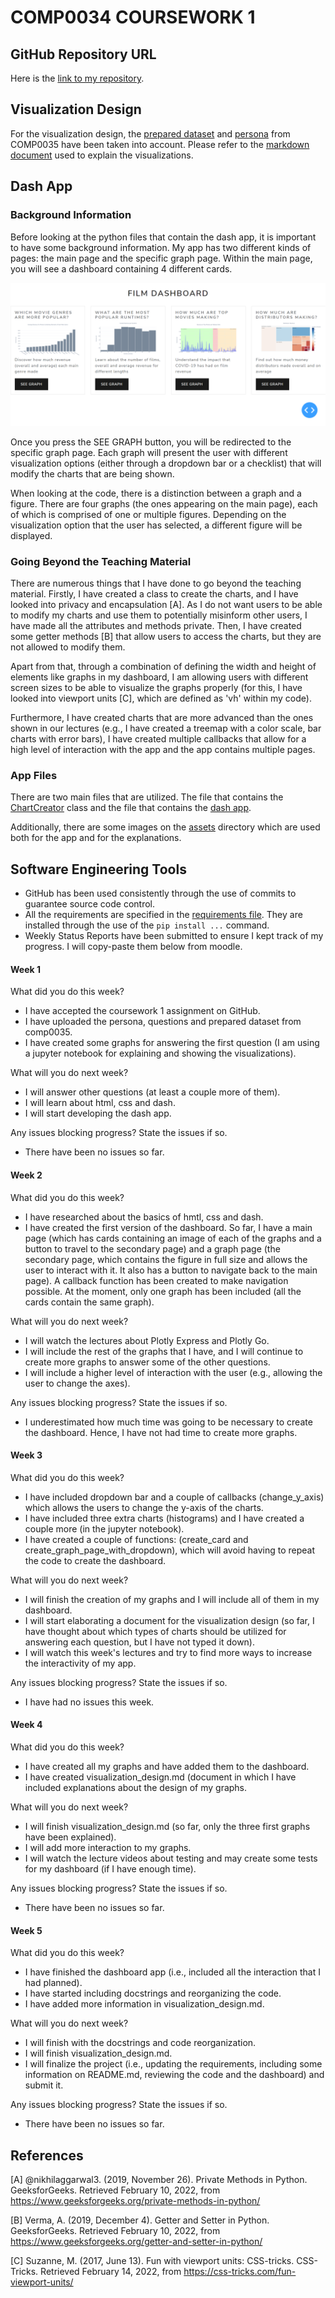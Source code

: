 # COMP0034 COURSEWORK 1
## GitHub Repository URL
Here is the [link to my repository](https://github.com/ucl-comp0035/comp0034-cw1-i-PDA44719.git).

## Visualization Design
For the visualization design, the [prepared dataset](prepared_dataset.xlsx) and [persona](persona.png) from COMP0035
have been taken into account. Please refer to the [markdown document](visualization_design.md) used to explain the
visualizations.

## Dash App

### Background Information
Before looking at the python files that contain the dash app, it is important to have some background information.
My app has two different kinds of pages: the main page and the specific graph page. Within the main page, you will see
a dashboard containing 4 different cards.

![](assets/README_image1.png)

Once you press the SEE GRAPH button, you will be redirected to the specific graph page. Each graph will present the user
with different visualization options (either through a dropdown bar or a checklist) that will modify the charts that are
being shown.

When looking at the code, there is a distinction between a graph and a figure. There are four graphs (the ones
appearing on the main page), each of which is comprised of one or multiple figures. Depending on the visualization
option that the user has selected, a different figure will be displayed.

### Going Beyond the Teaching Material
There are numerous things that I have done to go beyond the teaching material. Firstly, I have created a class to create
the charts, and I have looked into privacy and encapsulation [A]. As I do not want users to be able to modify my charts
and use them to potentially misinform other users, I have made all the attributes and methods private. Then, I have
created some getter methods [B] that allow users to access the charts, but they are not allowed to modify them.

Apart from that, through a combination of defining the width and height of elements like graphs in my dashboard, I am
allowing users with different screen sizes to be able to visualize the graphs properly (for this, I have looked into
viewport units [C], which are defined as 'vh' within my code).

Furthermore, I have created charts that are more advanced than the ones shown in our lectures (e.g., I have created a
treemap with a color scale, bar charts with error bars), I have created multiple callbacks that allow for a high
level of interaction with the app and the app contains multiple pages.

### App Files
There are two main files that are utilized. The file that contains the [ChartCreator](chart_creator_module.py) class and
the file that contains the [dash app](dash_app.py).

Additionally, there are some images on the [assets](assets) directory which are used both for the app and for the
explanations.

## Software Engineering Tools
- GitHub has been used consistently through the use of commits to guarantee source code control.
- All the requirements are specified in the [requirements file](requirements.txt). They are installed through the use of
the ```pip install ...``` command.
- Weekly Status Reports have been submitted to ensure I kept track of my progress. I will copy-paste them below from
moodle.

#### Week 1
What did you do this week?

- I have accepted the coursework 1 assignment on GitHub.
- I have uploaded the persona, questions and prepared dataset from comp0035.
- I have created some graphs for answering the first question (I am using a jupyter notebook for explaining and showing
the visualizations).

What will you do next week?

- I will answer other questions (at least a couple more of them).
- I will learn about html, css and dash.
- I will start developing the dash app.

Any issues blocking progress? State the issues if so.
- There have been no issues so far.

#### Week 2
What did you do this week?

- I have researched about the basics of hmtl, css and dash.
- I have created the first version of the dashboard. So far, I have a main page (which has cards containing an image of
each of the graphs and a button to travel to the secondary page) and a graph page (the secondary page, which contains
the figure in full size and allows the user to interact with it. It also has a button to navigate back to the main
page). A callback function has been created to make navigation possible. At the moment, only one graph has been included
(all the cards contain the same graph).

What will you do next week?

- I will watch the lectures about Plotly Express and Plotly Go.
- I will include the rest of the graphs that I have, and I will continue to create more graphs to answer some of the
other questions.
- I will include a higher level of interaction with the user (e.g., allowing the user to change the axes).

Any issues blocking progress? State the issues if so.

- I underestimated how much time was going to be necessary to create the dashboard. Hence, I have not had time to create
more graphs.

#### Week 3
What did you do this week?

- I have included dropdown bar and a couple of callbacks (change_y_axis) which allows the users to change the y-axis of
the charts.
- I have included three extra charts (histograms) and I have created a couple more (in the jupyter notebook).
- I have created a couple of functions: (create_card and create_graph_page_with_dropdown), which will avoid having to
repeat the code to create the dashboard.

What will you do next week?

- I will finish the creation of my graphs and I will include all of them in my dashboard.
- I will start elaborating a document for the visualization design (so far, I have thought about which types of charts
should be utilized for answering each question, but I have not typed it down).
- I will watch this week's lectures and try to find more ways to increase the interactivity of my app.

Any issues blocking progress? State the issues if so.

- I have had no issues this week.

#### Week 4
What did you do this week?

- I have created all my graphs and have added them to the dashboard.
- I have created visualization_design.md (document in which I have included explanations about the design of my graphs.

What will you do next week?

- I will finish visualization_design.md (so far, only the three first graphs have been explained).
- I will add more interaction to my graphs.
- I will watch the lecture videos about testing and may create some tests for my dashboard (if I have enough time).

Any issues blocking progress? State the issues if so.

- There have been no issues so far.

#### Week 5
What did you do this week?

- I have finished the dashboard app (i.e., included all the interaction that I had planned).
- I have started including docstrings and reorganizing the code.
- I have added more information in visualization_design.md.

What will you do next week?

- I will finish with the docstrings and code reorganization.
- I will finish visualization_design.md.
- I will finalize the project (i.e., updating the requirements, including some information on README.md, reviewing the
code and the dashboard) and submit it.

Any issues blocking progress? State the issues if so.

- There have been no issues so far.

## References
[A] @nikhilaggarwal3. (2019, November 26). Private Methods in Python. GeeksforGeeks. Retrieved February 10, 2022, from
https://www.geeksforgeeks.org/private-methods-in-python/ 

[B] Verma, A. (2019, December 4). Getter and Setter in Python. GeeksforGeeks. Retrieved February 10, 2022, from
https://www.geeksforgeeks.org/getter-and-setter-in-python/ 

[C] Suzanne, M. (2017, June 13). Fun with viewport units: CSS-tricks. CSS-Tricks. Retrieved February 14, 2022, from
https://css-tricks.com/fun-viewport-units/ 

